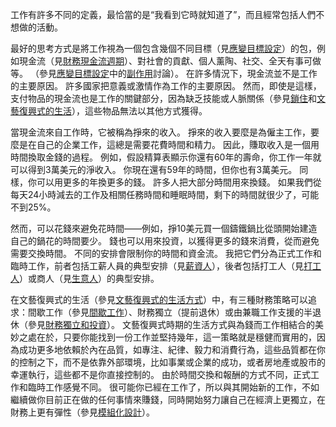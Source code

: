工作有許多不同的定義，最恰當的是“我看到它時就知道了”，而且經常包括人們不想做的活動。

最好的思考方式是將工作視為一個包含幾個不同目標（見[應變目標設定]()）的包，例如現金流（見[財務現金流週期]()）、對社會的貢獻、個人薰陶、社交、全天有事可做等。
（參見[應變目標設定]()中的[副作用]()討論）。
在許多情況下，現金流並不是工作的主要原因。
許多國家把意義或激情作為工作的主要原因。
然而，即使是這樣，支付物品的現金流也是工作的關鍵部分，因為缺乏技能或人脈關係（參見[鎖住]()和[文藝復興式的生活]()），這些物品無法以其他方式獲得。

當現金流來自工作時，它被稱為掙來的收入。
掙來的收入要麼是為僱主工作，要麼是在自己的企業工作，這總是需要花費時間和精力。
因此，賺取收入是一個用時間換取金錢的過程。
例如，假設精算表顯示你還有60年的壽命，你工作一年就可以得到3萬美元的淨收入。
你現在還有59年的時間，但你也有3萬美元。
同樣，你可以用更多的年換更多的錢。
許多人把大部分時間用來換錢。
如果我們從每天24小時減去的工作及相關任務時間和睡眠時間，剩下的時間就很少了，可能不到25%。

然而，可以花錢來避免花時間——例如，掙10美元買一個鑄鐵鍋比從頭開始建造自己的鍋花的時間要少。
錢也可以用來投資，以獲得更多的錢來消費，從而避免需要交換時間。
不同的安排會限制你的時間和資金流。
我把它們分為正式工作和臨時工作，前者包括工薪人員的典型安排（見[薪資人]()），後者包括打工人（見[打工人]()）或商人（見[生意人]()）的典型安排。

在文藝復興式的生活（參見[文藝復興式的生活方式]()）中，有三種財務策略可以追求：間歇工作（參見[間歇工作]()）、財務獨立（提前退休）或由兼職工作支援的半退休（參見[財務獨立和投資]()）。
文藝復興式時期的生活方式與為錢而工作相結合的美妙之處在於，只要你能找到一份工作並堅持幾年，這一策略就是穩健而實用的，因為成功更多地依賴於內在品質，如專注、紀律、毅力和消費行為，這些品質都在你的控制之下，而不是依靠外部環境，比如事業或企業的成功，或者房地產或股市的幸運執行，這些都不是你直接控制的。
由於時間交換和報酬的方式不同，正式工作和臨時工作感覺不同。
很可能你已經在工作了，所以與其開始新的工作，不如繼續做你目前正在做的任何事情來賺錢，同時開始努力讓自己在經濟上更獨立，在財務上更有彈性（參見[模組化設計]()）。
